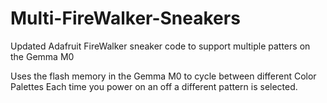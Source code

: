 # Multi-FireWalker-Sneakers
Updated Adafruit FireWalker sneaker code to support multiple patters on the Gemma M0

Uses the flash memory in the Gemma M0 to cycle between different Color Palettes
Each time you power on an off a different pattern is selected.

